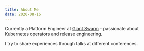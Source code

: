 ```yaml
---
title: About Me
date: 2020-08-16
---
```


Currently a Platform Engineer at [Giant Swarm](https://giantswarm.io) - passionate about Kubernetes operators and release engineering.

I try to share experiences through talks at different conferences.

